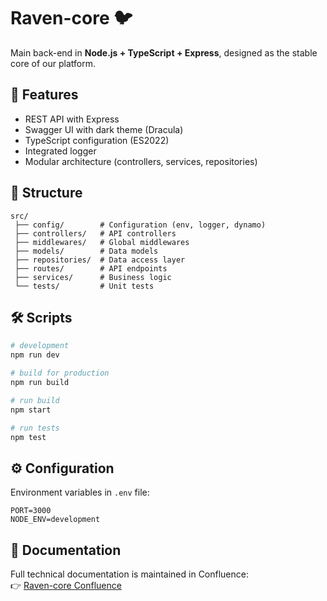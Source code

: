 # Raven-core 🐦

Main back-end in **Node.js + TypeScript + Express**, designed as the stable core of our platform.

## 🚀 Features
- REST API with Express
- Swagger UI with dark theme (Dracula)
- TypeScript configuration (ES2022)
- Integrated logger
- Modular architecture (controllers, services, repositories)

## 📂 Structure
```
src/
 ├── config/        # Configuration (env, logger, dynamo)
 ├── controllers/   # API controllers
 ├── middlewares/   # Global middlewares
 ├── models/        # Data models
 ├── repositories/  # Data access layer
 ├── routes/        # API endpoints
 ├── services/      # Business logic
 └── tests/         # Unit tests
```

## 🛠️ Scripts
```bash
# development
npm run dev

# build for production
npm run build

# run build
npm start

# run tests
npm test
```

## ⚙️ Configuration
Environment variables in `.env` file:
```env
PORT=3000
NODE_ENV=development
```

## 📖 Documentation
Full technical documentation is maintained in Confluence:  
👉 [Raven-core Confluence](https://bonellipersonal.atlassian.net/wiki/spaces/RAVEN/overview)

